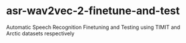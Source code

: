 # asr-wav2vec-2-finetune-and-test
Automatic Speech Recognition Finetuning and Testing using TIMIT and Arctic datasets respectively
